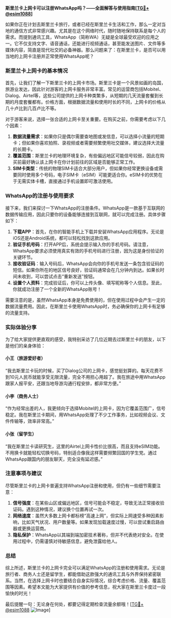 **斯里兰卡上网卡可以注册WhatsApp吗？——全面解答与使用指南[[TG💪+ @esim1088](https://t.me/s/esim1088)]**

如果你正在计划去斯里兰卡旅行，或者已经在斯里兰卡生活和工作，那么一定对当地的通信方式非常感兴趣。尤其是在这个网络时代，随时随地保持联系是每个人的需求。而提到通讯工具，WhatsApp（简称WA）无疑是全球最受欢迎的应用之一。它不仅支持文字、语音通话，还能进行视频通话，甚至能发送图片、文件等多媒体内容，简直是现代社交的必备神器。那么问题来了：在斯里兰卡，是否可以用当地的上网卡注册并正常使用WhatsApp呢？

### 斯里兰卡上网卡的基本情况

首先，让我们了解一下斯里兰卡的上网卡市场。斯里兰卡是一个风景如画的岛国，旅游业发达，因此针对游客的上网卡服务非常丰富。常见的运营商包括Mobitel、Dialog、Airtel等，这些公司提供的上网卡种类繁多，从短期的几天流量套餐到长期的月度套餐都有。价格方面，根据数据流量和使用时长的不同，上网卡的价格从几十卢比到几百卢比不等。

对于游客来说，选择一张合适的上网卡至关重要。在购买之前，你需要考虑以下几个因素：
1. **数据流量需求**：如果你只是偶尔需要查地图或发信息，可以选择小流量的短期卡；但如果你喜欢拍照、录视频或者需要频繁使用社交媒体，建议选择大流量的长期卡。
2. **覆盖范围**：斯里兰卡的地理环境复杂，有些偏远地区可能信号较弱，因此在购买前最好确认该上网卡在你计划前往的区域是否能够正常工作。
3. **SIM卡类型**：传统的物理SIM卡适合大部分用户，但如果你经常更换设备或需要同时使用多个号码，电子SIM卡（eSIM）可能更适合你。eSIM卡的优势在于无需实体卡槽，直接通过手机设置即可激活使用。

### WhatsApp的注册与使用要求

接下来，我们来探讨一下WhatsApp的注册条件。WhatsApp是一款基于互联网的数据传输应用，因此只要你的设备能够连接到互联网，就可以完成注册。具体步骤如下：

1. **下载APP**：首先，在你的智能手机上下载并安装WhatsApp应用程序。无论是iOS还是Android系统，都可以轻松找到这款应用。
2. **验证手机号码**：打开APP后，系统会提示输入你的手机号码。请注意，WhatsApp要求必须使用真实有效的手机号码进行注册，因为这是身份验证的关键环节。
3. **接收验证码**：输入号码后，WhatsApp会向你的手机号发送一条包含验证码的短信。如果你所在的地区信号良好，验证码通常会在几分钟内到达。如果长时间未收到，可以尝试点击“重新发送”按钮。
4. **设置个人资料**：完成验证后，你可以上传头像、填写昵称等个人信息。至此，你就成功注册了一个全新的WhatsApp账号！

需要注意的是，虽然WhatsApp本身是免费使用的，但在使用过程中会产生一定的数据流量费用。因此，在斯里兰卡使用WhatsApp时，务必确保你的上网卡有足够的流量支持。

### 实际体验分享

为了给大家提供更直观的感受，我特别采访了几位近期去过斯里兰卡的朋友，以下是他们的亲身体验：

#### 小王（旅游爱好者）
“我去斯里兰卡玩的时候，买了Dialog公司的上网卡，感觉挺划算的。每天花费不到10元人民币就能享受无限流量，完全不用担心用超了。我在旅途中用WhatsApp跟家人报平安，还跟当地导游沟通行程安排，都非常方便。”

#### 小李（商务人士）
“作为经常出差的人，我更倾向于选择Mobitel的上网卡，因为它覆盖范围广，信号稳定。我在斯里兰卡期间，用WhatsApp处理了不少工作事务，比如视频会议、文件传输等，效率非常高。”

#### 小张（留学生）
“我在斯里兰卡读研究生，这里的Airtel上网卡性价比很高，而且支持eSIM功能。不用换卡就能轻松切换号码，特别适合像我这样需要频繁回国的学生党。通过WhatsApp跟国内的朋友聊天，完全没有延迟感。”

### 注意事项与建议

尽管斯里兰卡的上网卡普遍支持WhatsApp注册和使用，但仍有一些细节需要注意：
1. **信号强度**：在某些山区或偏远地区，信号可能会不稳定，导致无法正常接收验证码。遇到这种情况，建议换个位置再试一次。
2. **网络速度**：虽然大多数上网卡都标榜“高速上网”，但实际上网速受多种因素影响，比如天气状况、用户数量等。如果发现加载速度过慢，可以尝试重启路由器或更换运营商。
3. **隐私保护**：WhatsApp以其端到端加密技术著称，但并不代表绝对安全。在使用过程中，仍需谨慎对待敏感信息，避免泄露给他人。

### 总结

综上所述，斯里兰卡的上网卡完全可以满足WhatsApp的注册和使用需求。无论是旅行者、商务人士还是留学生，都能借助这款强大的通讯工具与外界保持紧密联系。当然，在选择上网卡时也要结合自身实际情况，综合考虑价格、流量、覆盖范围等因素。希望本文能为大家提供有价值的参考信息，祝大家在斯里兰卡度过一段愉快的时光！

最后提醒一句：无论身在何处，都要记得定期检查流量余额哦！[[TG💪+ @esim1088](https://t.me/s/esim1088) ![Image](https://i.postimg.cc/4NQfJmqS/Snipaste-2025-05-13-00-14-12.png)]